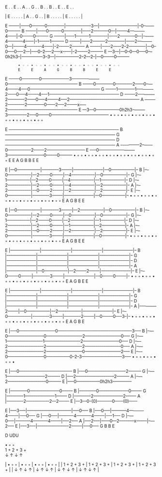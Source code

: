 E . . E . . A . . G . . B . . B . . E . . E . .


| E . . . . . | A . . G . . | B . . . . . | E . . . . . |



E –––––|––––0––––––0––––––––|––––––––––––3––|––––––––––––––––––|–0–––––0––––––
B –––––|––––0––––––0––––––––|––––2–––––––0––|–––––4–––––––4––––|–0–––––0––––––
G –––––|––––1––––––1––––––––|––––2–––––––0––|–––––4–––––––4––––|–1–––––1––––––
D –––––|––––2––––––2––––––––|––––2–––––––0––|–––––4–––––––4––––|–2–––––2––––––
A –––––|––––2––––2–2––––––––|––0–0–––0–––2––|–––0–2–––2–––x––––|–2–––––2––––––
E ––3––|––0–0––0–––0––0h2h3–|––––––––––3–3––|–––––––––––2–2––2–|––0–––––0––––––

          • ◦ ◦ • ◦ ◦ • ◦ ◦ • ◦ ◦ • ◦ ◦ • ◦ ◦ • ◦ ◦ • ◦ ◦
          E     E     A     G     B     B     E     E     





E –––––0––––––––0–––––––––––––3–––––––––––––0–––––––––––––––––––––––––––––––––
B –––––0––––––––0––––––––2––––0–––4–––––4–––0–––––––––––––––––––––––––––––––––
G –––––1––––––––1––––––––2––––0–––4–––––4–––1–––––––––––––––––––––––––––––––––
D –––––2––––––––2––––––––2––––0–––4–––––4–––2–––––––––––––––––––––––––––––––––
A –––––2––––––––2––––––––0––––2–––2–––––x–––2–––––––––––––––––––––––––––––––––
E ––3––0–––––––––––0h2h3––––––3–––––––––2–––0–––––0–––––––––––––––––––––––––––
       •  ◦  ◦  •  ◦  ◦  •  ◦  ◦  •  ◦  ◦  •  ◦  ◦  •  ◦  ◦  •  ◦  ◦  •  ◦  ◦  




E ––––––––––––––––––––––––––––––––––––––––––––––––––––
B ––––––––––––––––––––––––––––––––––––––––––––––––––––
G ––––––––––––––––––––––––––––––––––––––––––––––––––––
D ––––––––––––––––––––––––––––––––––––––––––––––––––––
A –––––––––2–––––0–––––––––––2–––––2––––––––––––––––––
E –––0–––––––––––––––––3–––––––––––––––––0–––––0––––––
     • ◦ ◦ • ◦ ◦ • ◦ ◦ • ◦ ◦ • ◦ ◦ • ◦ ◦ • ◦ ◦ • ◦ ◦
     E     E     A     G     B     B     E     E     

E |––0–––––––––––|––––––––3–––––|––––––––––––––|––0–––––––––––|–
B |––0–––––––––––|––2–––––0–––––|––4–––––––––––|––0–––––––––––|–
G |––1–––––––––––|––2–––––0–––––|––4–––––––––––|––1–––––––––––|–
D |––2–––––––––––|––2–––––0–––––|––4–––––––––––|––2–––––––––––|–
A |––2–––––––––––|––0–––––2–––––|––2–––––––––––|––2–––––––––––|–
E |––0–––––––––––|––––––––3–––––|––––––––––––––|––0–––––––––––|–
     • ◦ ◦ • ◦ ◦    • ◦ ◦ • ◦ ◦    • ◦ ◦ • ◦ ◦    • ◦ ◦ • ◦ ◦
     E              A     G        B              E     E     

E |––0–––––––––––|––––––––3–––––|––2–––––––––––|––0–––––––––––|–
B |––0–––––––––––|––2–––––0–––––|––0–––––––––––|––0–––––––––––|–
G |––1–––––––––––|––2–––––0–––––|––2–––––––––––|––1–––––––––––|–
D |––2–––––––––––|––2–––––0–––––|––1–––––––––––|––2–––––––––––|–
A |––2–––––––––––|––0–––––2–––––|––2–––––––––––|––2–––––––––––|–
E |––0–––––––––––|––––––––3–––––|––––––––––––––|––0–––––––––––|–
     • ◦ ◦ • ◦ ◦    • ◦ ◦ • ◦ ◦    • ◦ ◦ • ◦ ◦    • ◦ ◦ • ◦ ◦
     E              A     G        B              E     E     


E |––––––––––––––|––––––––––––––|––––––––––––––|––––––––––––––|–
B |––––––––––––––|––––––––––––––|––––––––––––––|––––––––––––––|–
G |––––––––––––––|––––––––––––––|––––––––––––––|––––––––––––––|–
D |––––––––––––––|––––––––––––––|––––––––––––––|––––––––––––––|–
A |––––––––––––––|––0–––––––––––|––2–––––2–––––|––––––––––––––|–
E |––0–––––0–––––|––––––––3–––––|––––––––––––––|––0–––––0–––––|–
     • ◦ ◦ • ◦ ◦    • ◦ ◦ • ◦ ◦    • ◦ ◦ • ◦ ◦    • ◦ ◦ • ◦ ◦
     E              A     G        B              E     E     


E |––––––––––––––|––––––––––––––|––––––––––––––|––––––––––––––|–
B |––––––––––––––|––––––––––––––|––––––––––––––|––––––––––––––|–
G |––––––––––––––|––––––––––––––|––––––––––––––|––––––––––––––|–
D |––––––––––––––|––––––––––––––|––––––––––––––|––––––––––––––|–
A |––––––––2–––––|––0–––––––––––|––2–––––––––––|––––––––––––––|–
E |––0–––––––––––|––––––––3–––––|––––––––2–––––|––0–––––0–––3–|–
     • ◦ ◦ • ◦ ◦    • ◦ ◦ • ◦ ◦    • ◦ ◦ • ◦ ◦    • ◦ ◦ • ◦ ◦
     E              A     G        B              E     

E |–––0–––––––––––––––––0–––––––––––––––––––––––––––––––––––3–––
B |–––0–––––––––––––––––0–––––––––––––––––2–––––––––––––––––0–––
G |–––1–––––––––––––––––1–––––––––––––––––2–––––––––––––––––0–––
D |–––2–––––––––––––––––2–––––––––––––––––2–––––––––––––––––0–––
A |–––2–––––––––––––––––2–––––––––––––––––0–––––––––––––––––2–––
E |–––0–––––––––––––––––0–––––––––––0–2–3–––––––––––––––––––3–––
      •     ◦     ◦     •     ◦     ◦     •     ◦     ◦     •   

E |–––0–––––––––––––––––––––––––
B |–––0––––––––––––––––––2––––––
G |–––1––––––––––––––––––2––––––
D |–––2––––––––––––––––––2––––––
A |–––2––––––––––––––––––0––––––
E |–––0–––––––––––0h2h3–––––––––

E |––––––––0––––––––––––––0–––––
B |––––––––0––––––––––––––0–––––
G |––––––––1––––––––––––––1–––––
D |––––––––2––––––––––––––2–––––
A |––––––––2–––––––––––2––2–––––
E |––3––0–(0)–––––––0––––(0)––––

E |–––3–––|–––––––––––––––––––––|–––0–––
B |–––0–––|–––––––4–––––––4–––––|–––0–––
G |–––0–––|–––––––4–––––––4–––––|–––1–––
D |–––0–––|–––––––4–––––––4–––––|–––2–––
A |–––2–––|––––0––2–––––––x–––––|–––2–––
E |–––3–––|–––––––––––––––2–––––|–––0–––
      G           B       B         E

D  UDU

•   ◦   ◦   
1 + 2 + 3 +  
↓     ↑ ↓ ↑

|   •   ◦   ◦     |   •   ◦   ◦     |   •   ◦   ◦     |   •   ◦   ◦    |
|   1 + 2 + 3 +   |   1 + 2 + 3 +   |   1 + 2 + 3 +   |   1 + 2 + 3 +  |
|   ↓     ↑ ↓ ↑   |   ↓     ↑ ↓ ↑   |   ↓     ↑ ↓ ↑   |   ↓     ↑ ↓ ↑  |
